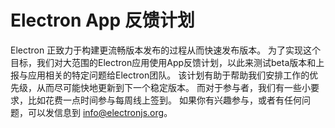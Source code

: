 # Electron App 反馈计划

Electron 正致力于构建更流畅版本发布的过程从而快速发布版本。 为了实现这个目标，我们对大范围的Electron应用使用App反馈计划，以此来测试beta版本和上报与应用相关的特定问题给Electron团队。 该计划有助于帮助我们安排工作的优先级，从而尽可能快地更新到下一个稳定版本。 而对于参与者，我们有一些小要求，比如花费一点时间参与每周线上签到。 如果你有兴趣参与，或者有任何问题，可以发信息到 info@electronjs.org。